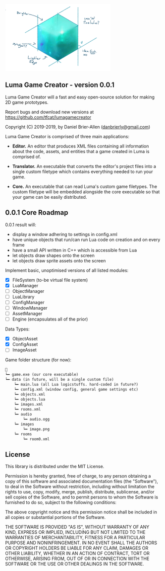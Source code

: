 ﻿![Luma WIP Logo](https://raw.githubusercontent.com/tfcat/LumaGameCreator/master/promotional/Logo.png)

Luma Game Creator - version 0.0.1
--------------------------------------------------------
Luma Game Creator will a fast and easy
open-source solution for making 2D game prototypes.

Report bugs and download new versions at https://github.com/tfcat/lumagamecreator

Copyright (C) 2019-2019, by Daniel Brier-Allen (danbrierly@gmail.com)

Luma Game Creator is comprised of three main applications:
* **Editor.** An editor that produces XML files containing all information about 
  the code, assets, and entities that a game created in Luma is comprised of.

* **Translator.** An executable that converts the editor's project files into a 
  single custom filetype which contains everything needed to run your game.

* **Core.** An executable that can read Luma's custom game filetypes. The 
  custom filetype will be embedded alongside the core executable so that your game can
  be easily distributed.


0.0.1 Core Roadmap
--------------------------------------------------------
0.0.1 result will:
* display a window adhering to settings in config.xml
* have unique objects that run/can run Lua code on creation and on every frame
* have a small API written in C++ which is accessible from Lua
* let objects draw shapes onto the screen
* let objects draw sprite assets onto the screen

Implement basic, unoptimised versions of all listed modules:
- [x] FileSystem (to-be virtual file system)
- [x] LuaManager
- [ ] ObjectManager
- [ ] LuaLibrary
- [ ] ConfigManager
- [ ] WindowManager
- [ ] AssetManager
- [ ] Engine (encapsulates all of the prior)

Data Types:
- [x] ObjectAsset
- [x] ConfigAsset
- [ ] ImageAsset

Game folder structure (for now):
```
📁
┕━ game.exe (our core executable)
┕━ data (in future, will be a single custom file)
	┕━ main.lua (all Lua logicstuffs. hard-coded in future?)
	┕━ config.xml (window config, general game settings etc)
	┕━ objects.xml
	┕━ objects.lua
	┕━ images.xml
	┕━ rooms.xml
	┕━ audio
		┕━ audio.ogg
	┕━ images
		┕━ image.png
	┕━ rooms
		┕━ room0.xml
```

License
--------------------------------------------------------
This library is distributed under the MIT License.

Permission is hereby granted, free of charge, to any person
obtaining a copy of this software and associated documentation
files (the "Software"), to deal in the Software without
restriction, including without limitation the rights to use,
copy, modify, merge, publish, distribute, sublicense, and/or sell
copies of the Software, and to permit persons to whom the
Software is furnished to do so, subject to the following
conditions:

The above copyright notice and this permission notice shall be
included in all copies or substantial portions of the Software.

THE SOFTWARE IS PROVIDED "AS IS", WITHOUT WARRANTY OF ANY KIND,
EXPRESS OR IMPLIED, INCLUDING BUT NOT LIMITED TO THE WARRANTIES
OF MERCHANTABILITY, FITNESS FOR A PARTICULAR PURPOSE AND
NONINFRINGEMENT. IN NO EVENT SHALL THE AUTHORS OR COPYRIGHT
HOLDERS BE LIABLE FOR ANY CLAIM, DAMAGES OR OTHER LIABILITY,
WHETHER IN AN ACTION OF CONTRACT, TORT OR OTHERWISE, ARISING
FROM, OUT OF OR IN CONNECTION WITH THE SOFTWARE OR THE USE OR
OTHER DEALINGS IN THE SOFTWARE.
